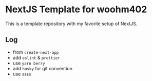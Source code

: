 # NextJS Template for woohm402

This is a template repository with my favorite setup of NextJS.

## Log
- from `create-next-app`
- add `eslint` & `prettier`
- use `yarn berry`
- add `husky` for git convention
- use `sass`
